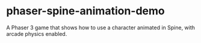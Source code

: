 # phaser-spine-animation-demo
A Phaser 3 game that shows how to use a character animated in Spine, with arcade physics enabled.
